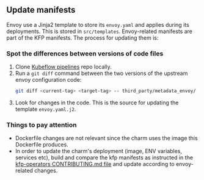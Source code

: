 ## Update manifests

Envoy use a Jinja2 template to store its `envoy.yaml` and applies during its deployments. This is stored in `src/templates`. Envoy-related manifests are part of the KFP manifests. The process for updating them is:


### Spot the differences between versions of code files

1. Clone [Kubeflow pipelines](https://github.com/kubeflow/pipelines) repo locally.
2. Run a `git diff` command between the two versions of the upstream envoy configuration code:
    ```bash
    git diff <current-tag> <target-tag> -- third_party/metadata_envoy/ > envoy.diff
    ```
3. Look for changes in the code. This is the source for updating the template `envoy.yaml.j2`.

### Things to pay attention
* Dockerfile changes are not relevant since the charm uses the image this Dockerfile produces.
* In order to update the charm's deployment (image, ENV variables, services etc), build and compare the kfp manifests as instructed in the [kfp-operators CONTRIBUTING.md file](https://github.com/canonical/kfp-operators/blob/69d4a0b3942cccaf7319f0c68807cbb0b6fe1b9b/CONTRIBUTING.md#spot-the-differences-between-versions-of-a-manifest-file) and update according to envoy-related changes.
